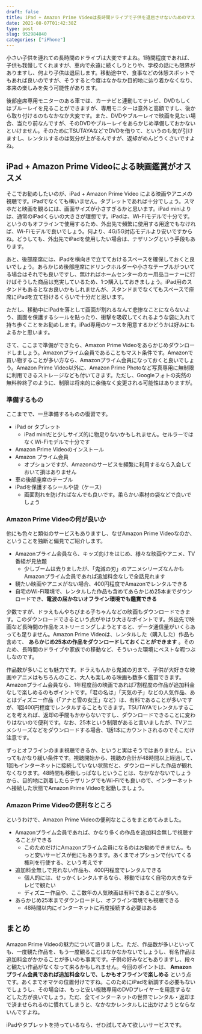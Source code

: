 ```yaml
---
draft: false
title: iPad + Amazon Prime Videoは長時間ドライブで子供を退屈させないためのマストアイテムだ
date: 2021-08-07T01:42:38Z   
type: post
slug: 952984840
categories: ["iPhone"]
---
```

小さい子供を連れての長時間のドライブは大変ですよね。1時間程度であれば、子供も我慢してくれますが、車内で永遠に続くしりとりや、学校の話にも限界がありますし、何より子供は退屈します。移動途中で、食事などの休憩スポットでもあれば良いのですが、そうすると今度はなかなか目的地に辿り着かなくなり、本来の楽しみを失う可能性があります。

後部座席専用モニターのある車では、カーナビと連動してテレビ、DVDもしくはブルーレイを見ることができますが、専用モニターは意外と高額ですし、後から取り付けるのもなかなか大変です。また、DVDやブルーレイで映画を見たい場合、当たり前なんですが、そのDVDやブルーレイをあらかじめ準備しておかないといけません。そのためにTSUTAYAなどでDVDを借りて、というのも気が引けますし、レンタルするのは気分が上がるんですが、返却がめんどうくさいですよね。

## iPad + Amazon Prime Videoによる映画鑑賞がオススメ

そこでお勧めしたいのが、iPad + Amazon Prime Video による映画やアニメの視聴です。iPadでなくても構いません。タブレットであれば十分でしょう。スマホだと映画を観るには、画面サイズが小さすぎるかと思います。iPad miniよりは、通常のiPadくらいの大きさが理想です。iPadは、Wi-Fiモデルで十分です。というのもオフラインで使用するため、外出先で頻繁に使用する用途でもなければ、Wi-Fiモデルで良いでしょう。何より、4G/5G対応モデルより安いですからね。どうしても、外出先でiPadを使用したい場合は、テザリングという手段もあります。

あと、後部座席には、iPadを横向きで立てておけるスペースを確保しておくと良いでしょう。あらかじめ後部座席にドリンクホルダーや小さなテーブルがついてる場合はそれでも良いですし、無ければホームセンターのカー用品コーナーに行けばそうした商品は充実しているため、1つ購入しておきましょう。iPad用のスタンドもあるとなお良いかもしれませんが、スタンドまでなくてもスペースで座席にiPadを立て掛けるくらいで十分だと思います。

ただし、移動中にiPadを落として画面が割れるなんて悲惨なことにならないよう、画面を保護するシールを貼ったり、衝撃を吸収してくれるような袋に入れて持ち歩くことをお勧めします。iPad専用のケースを用意するかどうかは好みにもよるかと思います。

さて、ここまで準備ができたら、Amazon Prime Videoをあらかじめダウンロードしましょう。Amazonプライム会員であることもマスト条件です。Amazonで買い物することが多い方なら、Amazonプライム会員になっておくと良いでしょう。Amazon Prime Video以外に、Amazon Prime Photoなど写真専用に無制限に利用できるストレージなども付いてきます。ただし、Googleフォトの突然の無料枠終了のように、制限は将来的に余儀なく変更される可能性はありますが。

### 準備するもの

ここまでで、一旦準備するものの復習です。

- iPad or タブレット
  - iPad miniだと少しサイズ的に物足りないかもしれません。セルラーではなくWi-Fiモデルで十分です
- Amazon Prime Videoのインストール
- Amazon プライム会員
  - オプションですが、Amazonのサービスを頻繁に利用するなら入会しておいて損はありません
- 車の後部座席のテーブル
- iPadを保護するシールや袋（ケース）
  - 画面割れを防げればなんでも良いです。柔らかい素材の袋などで良いでしょう

### Amazon Prime Videoの何が良いか

他にも色々と類似のサービスもありますし、なぜAmazon Prime Videoなのか、ということを独断と偏見でご紹介します。

- Amazonプライム会員なら、キッズ向けをはじめ、様々な映画やアニメ、TV番組が見放題
  - 少しブームは去りましたが、「鬼滅の刃」のアニメシリーズなんかもAmazonプライム会員であれば追加料金なしで全話見れます
- 観たい映画やアニメがない場合、400円程度でAmazonでレンタルできる
- 自宅のWi-Fi環境で、レンタルした作品も含めてあらかじめ25本までダウンロードでき、**電波の届かないオフライン環境でも鑑賞できる**

少数ですが、ドラえもんやちびまる子ちゃんなどの映画もダウンロードできます。このダウンロードできるという点がやはり大きなポイントです。外出先で映画など長時間の作品をストリーミングしようとすると、データ通信量がいくらあっても足りません。Amazon Prime Videoは、レンタルした（購入した）作品も含めて、 **あらかじめ25本の作品をダウンロードしておくことができます** 。そのため、長時間のドライブや家族での移動など、そういった環境にベストな暇つぶしなのです。

作品数が多いことも魅力です。ドラえもんから鬼滅の刃まで、子供が大好きな映画やアニメはもちろんのこと、大人も楽しめる映画も数多く鑑賞できます。Amazonプライム会員なら、1年程度前の映画であれば7割程度の作品が追加料金なしで楽しめるのもポイントです。「君の名は」「天気の子」などの人気作品、あとはディズニー作品（「アナと雪の女王」など）は、有料であることが多いですが、1回400円程度でレンタルすることもできます。TSUTAYAでレンタルすることを考えれば、返却の手間もかからないですし、ダウンロードできることに変わりはないので便利です。なお、25本という制限があると言いましたが、TVアニメシリーズなどをダウンロードする場合、1話1本にカウントされるのでそこだけ注意です。

ずっとオフラインのまま視聴できるか、というと実はそうではありません。といってもかなり緩い条件です。視聴開始から、視聴の合計が48時間以上経過して、1回もインターネットに接続していない状態だと、ダウンロードした作品が観れなくなります。48時間も移動しっぱなしということは、なかなかないでしょうから、目的地に到着したらテザリングでもWi-Fiでも良いので、インターネットへ接続した状態でAmazon Prime Videoを起動しましょう。

### Amazon Prime Videoの便利なところ

というわけで、Amazon Prime Videoの便利なところをまとめてみました。

- Amazonプライム会員であれば、かなり多くの作品を追加料金無しで視聴することができる
  - このためだけにAmazonプライム会員になるのはお勧めできません。もっと安いサービスが他にもあります。あくまでオプションで付いてくる権利を行使する、という考えです
- 追加料金無しで見れない作品も、400円程度でレンタルできる
  - 個人的には、せっかくレンタルするなら、移動ではなく自宅の大きなテレビで観たい
  - ディズニー作品や、ここ数年の人気映画は有料であることが多い。
- あらかじめ25本までダウンロードし、オフライン環境でも視聴できる
  - 48時間以内にインターネットに再度接続する必要はある

## まとめ

Amazon Prime Videoの魅力について語りました。ただ、作品数が多いといっても、一度観た作品を、もう一度観ることはなかなかないでしょうし、有名作品は追加料金がかかることが多いのも事実です。子供の好みなどもありますし、段々と観たい作品がなくなって来るかもしれません。今回のポイントは、 **Amazonプライム会員であれば追加料金なしで、しかもオフラインで楽しめる** という点です。あくまでオマケの位置付けですね。このためにiPadを新調する必要もないでしょうし、その場合は、もっと安い視聴専用のDVDプレイヤーを用意するなどした方が良いでしょう。ただ、全てインターネットの世界でレンタル・返却まで済ませられるのに慣れてしまうと、なかなかレンタルしに出かけようとならないんですよね。

iPadやタブレットを持っているなら、ぜひ試してみて欲しいサービスです。
